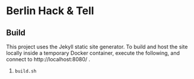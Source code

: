 # Berlin Hack & Tell

## Build

This project uses the Jekyll static site generator. To build and host the site locally inside a temporary Docker container, execute the following, and connect to http://localhost:8080/ .

1. `build.sh`
